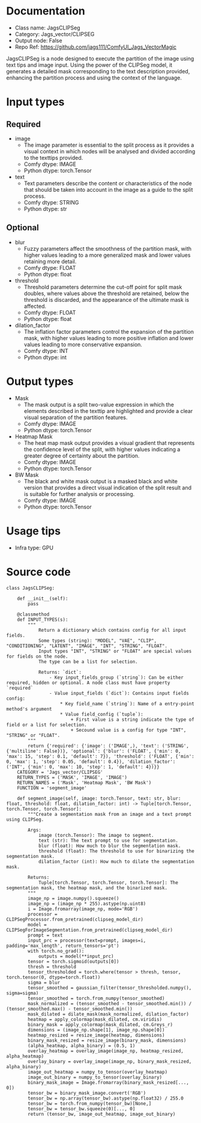 # Documentation
- Class name: JagsCLIPSeg
- Category: Jags_vector/CLIPSEG
- Output node: False
- Repo Ref: https://github.com/jags111/ComfyUI_Jags_VectorMagic

JagsCLIPSeg is a node designed to execute the partition of the image using text tips and image input. Using the power of the CLIPSeg model, it generates a detailed mask corresponding to the text description provided, enhancing the partition process and using the context of the language.

# Input types
## Required
- image
    - The image parameter is essential to the split process as it provides a visual context in which nodes will be analysed and divided according to the texttips provided.
    - Comfy dtype: IMAGE
    - Python dtype: torch.Tensor
- text
    - Text parameters describe the content or characteristics of the node that should be taken into account in the image as a guide to the split process.
    - Comfy dtype: STRING
    - Python dtype: str
## Optional
- blur
    - Fuzzy parameters affect the smoothness of the partition mask, with higher values leading to a more generalized mask and lower values retaining more detail.
    - Comfy dtype: FLOAT
    - Python dtype: float
- threshold
    - Threshold parameters determine the cut-off point for split mask doubles, where values above the threshold are retained, below the threshold is discarded, and the appearance of the ultimate mask is affected.
    - Comfy dtype: FLOAT
    - Python dtype: float
- dilation_factor
    - The inflation factor parameters control the expansion of the partition mask, with higher values leading to more positive inflation and lower values leading to more conservative expansion.
    - Comfy dtype: INT
    - Python dtype: int

# Output types
- Mask
    - The mask output is a split two-value expression in which the elements described in the texttip are highlighted and provide a clear visual separation of the partition features.
    - Comfy dtype: IMAGE
    - Python dtype: torch.Tensor
- Heatmap Mask
    - The heat map mask output provides a visual gradient that represents the confidence level of the split, with higher values indicating a greater degree of certainty about the partition.
    - Comfy dtype: IMAGE
    - Python dtype: torch.Tensor
- BW Mask
    - The black and white mask output is a masked black and white version that provides a direct visual indication of the split result and is suitable for further analysis or processing.
    - Comfy dtype: IMAGE
    - Python dtype: torch.Tensor

# Usage tips
- Infra type: GPU

# Source code
```
class JagsCLIPSeg:

    def __init__(self):
        pass

    @classmethod
    def INPUT_TYPES(s):
        """
            Return a dictionary which contains config for all input fields.
            Some types (string): "MODEL", "VAE", "CLIP", "CONDITIONING", "LATENT", "IMAGE", "INT", "STRING", "FLOAT".
            Input types "INT", "STRING" or "FLOAT" are special values for fields on the node.
            The type can be a list for selection.

            Returns: `dict`:
                - Key input_fields_group (`string`): Can be either required, hidden or optional. A node class must have property `required`
                - Value input_fields (`dict`): Contains input fields config:
                    * Key field_name (`string`): Name of a entry-point method's argument
                    * Value field_config (`tuple`):
                        + First value is a string indicate the type of field or a list for selection.
                        + Secound value is a config for type "INT", "STRING" or "FLOAT".
        """
        return {'required': {'image': ('IMAGE',), 'text': ('STRING', {'multiline': False})}, 'optional': {'blur': ('FLOAT', {'min': 0, 'max': 15, 'step': 0.1, 'default': 7}), 'threshold': ('FLOAT', {'min': 0, 'max': 1, 'step': 0.05, 'default': 0.4}), 'dilation_factor': ('INT', {'min': 0, 'max': 10, 'step': 1, 'default': 4})}}
    CATEGORY = 'Jags_vector/CLIPSEG'
    RETURN_TYPES = ('MASK', 'IMAGE', 'IMAGE')
    RETURN_NAMES = ('Mask', 'Heatmap Mask', 'BW Mask')
    FUNCTION = 'segment_image'

    def segment_image(self, image: torch.Tensor, text: str, blur: float, threshold: float, dilation_factor: int) -> Tuple[torch.Tensor, torch.Tensor, torch.Tensor]:
        """Create a segmentation mask from an image and a text prompt using CLIPSeg.

        Args:
            image (torch.Tensor): The image to segment.
            text (str): The text prompt to use for segmentation.
            blur (float): How much to blur the segmentation mask.
            threshold (float): The threshold to use for binarizing the segmentation mask.
            dilation_factor (int): How much to dilate the segmentation mask.

        Returns:
            Tuple[torch.Tensor, torch.Tensor, torch.Tensor]: The segmentation mask, the heatmap mask, and the binarized mask.
        """
        image_np = image.numpy().squeeze()
        image_np = (image_np * 255).astype(np.uint8)
        i = Image.fromarray(image_np, mode='RGB')
        processor = CLIPSegProcessor.from_pretrained(clipseg_model_dir)
        model = CLIPSegForImageSegmentation.from_pretrained(clipseg_model_dir)
        prompt = text
        input_prc = processor(text=prompt, images=i, padding='max_length', return_tensors='pt')
        with torch.no_grad():
            outputs = model(**input_prc)
        tensor = torch.sigmoid(outputs[0])
        thresh = threshold
        tensor_thresholded = torch.where(tensor > thresh, tensor, torch.tensor(0, dtype=torch.float))
        sigma = blur
        tensor_smoothed = gaussian_filter(tensor_thresholded.numpy(), sigma=sigma)
        tensor_smoothed = torch.from_numpy(tensor_smoothed)
        mask_normalized = (tensor_smoothed - tensor_smoothed.min()) / (tensor_smoothed.max() - tensor_smoothed.min())
        mask_dilated = dilate_mask(mask_normalized, dilation_factor)
        heatmap = apply_colormap(mask_dilated, cm.viridis)
        binary_mask = apply_colormap(mask_dilated, cm.Greys_r)
        dimensions = (image_np.shape[1], image_np.shape[0])
        heatmap_resized = resize_image(heatmap, dimensions)
        binary_mask_resized = resize_image(binary_mask, dimensions)
        (alpha_heatmap, alpha_binary) = (0.5, 1)
        overlay_heatmap = overlay_image(image_np, heatmap_resized, alpha_heatmap)
        overlay_binary = overlay_image(image_np, binary_mask_resized, alpha_binary)
        image_out_heatmap = numpy_to_tensor(overlay_heatmap)
        image_out_binary = numpy_to_tensor(overlay_binary)
        binary_mask_image = Image.fromarray(binary_mask_resized[..., 0])
        tensor_bw = binary_mask_image.convert('RGB')
        tensor_bw = np.array(tensor_bw).astype(np.float32) / 255.0
        tensor_bw = torch.from_numpy(tensor_bw)[None,]
        tensor_bw = tensor_bw.squeeze(0)[..., 0]
        return (tensor_bw, image_out_heatmap, image_out_binary)
```